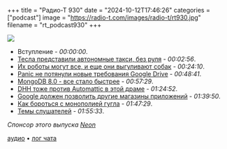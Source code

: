 +++
title = "Радио-Т 930"
date = "2024-10-12T17:46:26"
categories = ["podcast"]
image = "https://radio-t.com/images/radio-t/rt930.jpg"
filename = "rt_podcast930"
+++

![](https://radio-t.com/images/radio-t/rt930.jpg)

- Вступление - *00:00:00*.
- [Тесла представили автономные такси, без руля](https://techcrunch.com/2024/10/10/tesla-reveals-20-cybercabs-at-we-robot-event/) - *00:02:56*.
- [Их роботы могут все, и еще они выгуливают собак](https://www.morningbrew.com/daily/stories/tesla-reveals-optimus-bot) - *00:24:10*.
- [Panic не потянули новые требования Google Drive](https://blog.panic.com/end-of-the-road-for-google-drive-and-transmit/) - *00:48:41*.
- [MongoDB 8.0 - все стало быстрее](https://www.infoq.com/news/2024/10/mongodb-80-performances/) - *00:57:29*.
- [DHH тоже против Automattic в этой драме](https://world.hey.com/dhh/automattic-is-doing-open-source-dirty-b95cf128) - *01:24:52*.
- [Google должен позволить другие магазины приложений](https://www.theverge.com/policy/2024/10/7/24243316/epic-google-permanent-injunction-ruling-third-party-stores) - *01:39:50*.
- [Как бороться с монополией гугла](https://finance.yahoo.com/video/doj-proposes-remedies-curb-googles-133410164.html?guccounter=1) - *01:47:29*.
- [Темы слушателей](https://radio-t.com/p/2024/10/08/prep-930/) - *01:55:33*.

*Спонсор этого выпуска [Neon](https://neon.tech/radio)*

[аудио](https://cdn.radio-t.com/rt_podcast930.mp3) • [лог чата](https://chat.radio-t.com/logs/radio-t-930.html)
<audio src="https://cdn.radio-t.com/rt_podcast930.mp3" preload="none"></audio>
